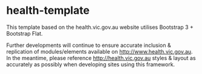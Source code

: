 # health-template
This template based on the health.vic.gov.au website utilises Bootstrap 3 + Bootstrap Flat.

Further developments will continue to ensure accurate inclusion &amp; replication of modules/elements available on http://www.health.vic.gov.au. In the meantime, please reference http://health.vic.gov.au styles &amp; layout as accurately as possibly when developing sites using this framework.
